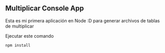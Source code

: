 ## Multiplicar Console App

Esta es mi primera aplicación en Node :D para generar archivos de tablas de multiplicar

Ejecutar este comando

```
npm install 
```